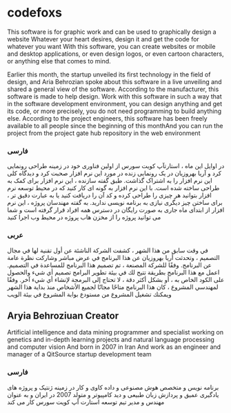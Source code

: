 # codefoxs
This software is for graphic work and can be used to graphically design a website Whatever your heart desires, design it and get the code for whatever you want With this software, you can create websites or mobile and desktop applications, or even design logos, or even cartoon characters, or anything else that comes to mind.

Earlier this month, the startup unveiled its first technology in the field of design, and Aria Behrozian spoke about this software in a live unveiling and shared a general view of the software.
According to the manufacturer, this software is made to help design. Work with this software in such a way that in the software development environment, you can design anything and get its code, or more precisely, you do not need programming to build anything else.
According to the project engineers, this software has been freely available to all people since the beginning of this monthAnd you can run the project from the project gate hub repository in the web environment


### فارسی
در اوایل این ماه ، استارتآپ کویت سورس از اولین فناوری خود در زمینه طراحی رونمایی کرد و آریا بهروزیان در یک رونمایی زنده در مورد این نرم افزار صحبت کرد و دیدگاه کلی این نرم افزار را به اشتراک گذاشت.
طبق گفته سازنده ، این نرم افزار برای کمک به طراحی ساخته شده است. با این نرم افزار به گونه ای کار کنید که در محیط توسعه نرم افزار بتوانید هر چیزی را طراحی کرده و کد آن را دریافت کنید یا به عبارت دقیق تر ، برای ساختن چیز دیگری نیازی به برنامه نویسی ندارید.
به گفته مهندسان پروژه ، این نرم افزار از ابتدای ماه جاری به صورت رایگان در دسترس همه افراد قرار گرفته است و شما می توانید پروژه را از مخزن هاب پروژه در محیط وب اجرا
کنید

### عربی
في وقت سابق من هذا الشهر ، كشفت الشركة الناشئة عن أول تقنية لها في مجال التصميم ، وتحدثت أريا بهروزيان عن هذا البرنامج في عرض مباشر وشاركت نظرة عامة عن البرنامج. وفقًا للشركة المصنعة ، تم تصميم هذا البرنامج للمساعدة في التصميم. اعمل مع هذا البرنامج بطريقة تتيح لك في بيئة تطوير البرامج تصميم أي شيء والحصول على الكود الخاص به ، أو بشكل أكثر دقة ، لا تحتاج إلى البرمجة لإنشاء أي شيء آخر. وفقًا لمهندسي المشروع ، كان هذا البرنامج متاحًا مجانًا لجميع الأشخاص منذ بداية هذا الشهر ويمكنك تشغيل المشروع من مستودع بوابة المشروع في بيئة الويب



## Aryia Behroziuan Creator
Artificial intelligence and data mining programmer and specialist working on genetics and in-depth learning projects and natural language processing and computer vision And 
born in 2007 in Iran And work as an engineer and manager of a QitSource startup development team

### فارسی
برنامه نویس و متخصص هوش مصنوعی و داده کاوی و کار در زمینه ژنتیک و پروژه های یادگیری عمیق و پردازش زبان طبیعی و دید کامپیوتر و
متولد 2007 در ایران و به عنوان مهندس و مدیر تیم توسعه استارت آپ کویت سورس کار می کند
